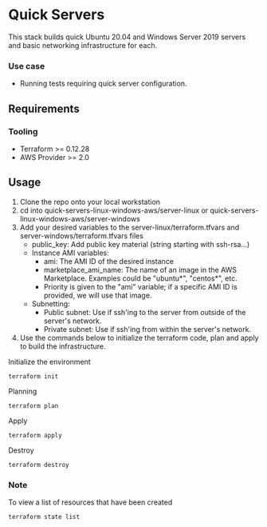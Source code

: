 # Quick Servers

This stack builds quick Ubuntu 20.04 and Windows Server 2019 servers and basic networking infrastructure for each.

### Use case
- Running tests requiring quick server configuration.

## Requirements

### Tooling

- Terraform >= 0.12.28
- AWS Provider >= 2.0

## Usage

1. Clone the repo onto your local workstation
2. cd into quick-servers-linux-windows-aws/server-linux or quick-servers-linux-windows-aws/server-windows
3. Add your desired variables to the server-linux/terraform.tfvars and server-windows/terraform.tfvars files
    - public_key: Add public key material (string starting with ssh-rsa...)
    - Instance AMI variables: 
        - ami: The AMI ID of the desired instance 
        - marketplace_ami_name: The name of an image in the AWS Marketplace.
        Examples could be "ubuntu*", "centos*", etc. 
        - Priority is given to the "ami" variable; if a specific AMI ID is provided, 
        we will use that image. 
    - Subnetting: 
        - Public subnet: Use if ssh'ing to the server from outside of the server's network.
        - Private subnet: Use if ssh'ing from within the server's network.  
4. Use the commands below to initialize the terraform code, plan and apply to build the infrastructure. 


Initialize the environment

```
terraform init
```

Planning

```
terraform plan 
```

Apply

```
terraform apply 
```

Destroy

```
terraform destroy
```

### Note
To view a list of resources that have been created

```
terraform state list
```
